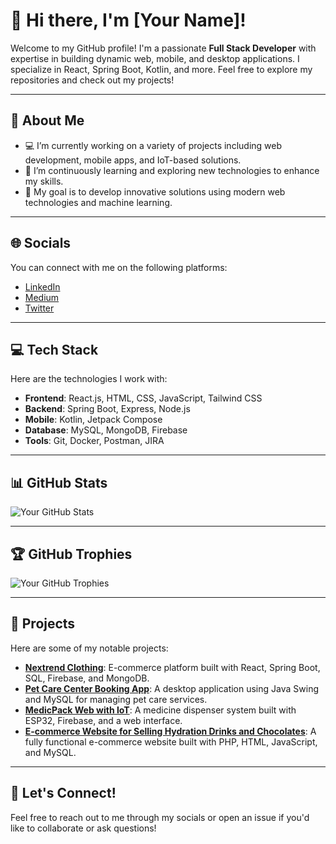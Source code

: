 
# 👋 Hi there, I'm [Your Name]!

Welcome to my GitHub profile! I'm a passionate **Full Stack Developer** with expertise in building dynamic web, mobile, and desktop applications. I specialize in React, Spring Boot, Kotlin, and more. Feel free to explore my repositories and check out my projects!

---

## 📝 About Me

- 💻 I’m currently working on a variety of projects including web development, mobile apps, and IoT-based solutions.
- 🌱 I’m continuously learning and exploring new technologies to enhance my skills.
- 🎯 My goal is to develop innovative solutions using modern web technologies and machine learning.

---

## 🌐 Socials

You can connect with me on the following platforms:

- [LinkedIn](https://www.linkedin.com/in/[your-linkedin-url])
- [Medium](https://medium.com/@[your-medium-username])
- [Twitter](https://twitter.com/[your-twitter-username])

---

## 💻 Tech Stack

Here are the technologies I work with:

- **Frontend**: React.js, HTML, CSS, JavaScript, Tailwind CSS
- **Backend**: Spring Boot, Express, Node.js
- **Mobile**: Kotlin, Jetpack Compose
- **Database**: MySQL, MongoDB, Firebase
- **Tools**: Git, Docker, Postman, JIRA

---

## 📊 GitHub Stats

![Your GitHub Stats](https://github-readme-stats.vercel.app/api?username=[sasithhansaka]&show_icons=true&count_private=true&theme=radical)

---

## 🏆 GitHub Trophies

![Your GitHub Trophies](https://github-profile-trophy.vercel.app/?username=[sasithhansaka]&theme=dark)

---

## 📂 Projects

Here are some of my notable projects:

- **[Nextrend Clothing](https://github.com/[your-github-username]/nextrend-clothing)**: E-commerce platform built with React, Spring Boot, SQL, Firebase, and MongoDB.
- **[Pet Care Center Booking App](https://github.com/[your-github-username]/pet-care-center-booking)**: A desktop application using Java Swing and MySQL for managing pet care services.
- **[MedicPack Web with IoT](https://github.com/[your-github-username]/medicpack-web)**: A medicine dispenser system built with ESP32, Firebase, and a web interface.
- **[E-commerce Website for Selling Hydration Drinks and Chocolates](https://github.com/[your-github-username]/e-commerce-hydration-chocolates)**: A fully functional e-commerce website built with PHP, HTML, JavaScript, and MySQL.

---

## 🔧 Let's Connect!

Feel free to reach out to me through my socials or open an issue if you'd like to collaborate or ask questions!

